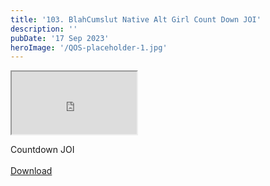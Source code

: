 ```yaml
---
title: '103. BlahCumslut Native Alt Girl Count Down JOI'
description: ''
pubDate: '17 Sep 2023'
heroImage: '/QOS-placeholder-1.jpg'
---
```

<iframe src="https://drive.google.com/file/d/1aqxEDy8cnveVD5vu468x-hmYcbk2-Y7R/preview" width="200" height="100" allow="autoplay" allowfullscreen="allowfullscreen"></iframe>

Countdown JOI
<br>
<br>
<a class="read_more" href="https://drive.google.com/file/d/1aqxEDy8cnveVD5vu468x-hmYcbk2-Y7R/view?usp=sharing">Download</a>